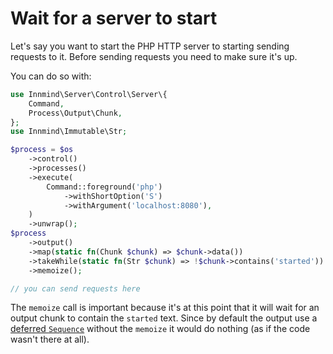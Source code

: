 # Wait for a server to start

Let's say you want to start the PHP HTTP server to starting sending requests to it. Before sending requests you need to make sure it's up.

You can do so with:

```php
use Innmind\Server\Control\Server\{
    Command,
    Process\Output\Chunk,
};
use Innmind\Immutable\Str;

$process = $os
    ->control()
    ->processes()
    ->execute(
        Command::foreground('php')
            ->withShortOption('S')
            ->withArgument('localhost:8080'),
    )
    ->unwrap();
$process
    ->output()
    ->map(static fn(Chunk $chunk) => $chunk->data())
    ->takeWhile(static fn(Str $chunk) => !$chunk->contains('started'))
    ->memoize();

// you can send requests here
```

The `memoize` call is important because it's at this point that it will wait for an output chunk to contain the `started` text. Since by default the output use a [deferred `Sequence`](../getting-started/handling-data/sequence.md#deferred) without the `memoize` it would do nothing (as if the code wasn't there at all).
